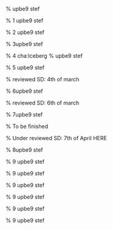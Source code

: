 % upbe9 stef<!inputFile|path=Chapters/Preface/Preface.md!><!inputFile|path=Chapters/PharoTour/GettingStarted.md!><!inputFile|path=Chapters/PharoTour/PharoTour.md!><!inputFile|path=Chapters/PharoTour/Finding.md!>% 1 upbe9 stef<!inputFile|path=Chapters/Counter/Exo-Counter.md!>% 2 upbe9 stef<!inputFile|path=Chapters/FirstApplication/FirstApplication.md!>% 3upbe9 stef<!inputFile|path=Chapters/IcebergIntro/StartedWithIceberg.md!>% 4 cha:Iceberg% upbe9 stef<!inputFile|path=Chapters/SyntaxNutshell/SyntaxNutshell.md!>% 5 upbe9 stef% reviewed SD: 4th of march<!inputFile|path=Chapters/UnderstandingMessage/UnderstandingMessage.md!>% 6upbe9 stef% reviewed SD: 6th of march<!inputFile|path=Chapters/PharoObjectModel/PharoObjectModel.md!>% 7upbe9 stef% To be finished<!inputFile|path=Chapters/PharoObjectModel/Traits.md!>% Under reviewed SD: 7th of April HERE<!inputFile|path=Chapters/SUnit/SUnit.md!>% 8upbe9 stef<!inputFile|path=Chapters/BasicClasses/BasicClasses.md!>% 9 upbe9 stef<!inputFile|path=Chapters/Collections/Collections.md!>% 9 upbe9 stef<!inputFile|path=Chapters/Streams/Streams.md!>% 9 upbe9 stef<!inputFile|path=Chapters/Morphic/Morphic.md!>% 9 upbe9 stef<!inputFile|path=Chapters/Metaclasses/Metaclasses.md!>% 9 upbe9 stef<!inputFile|path=Chapters/Reflection/Reflection.md!>% 9 upbe9 stef